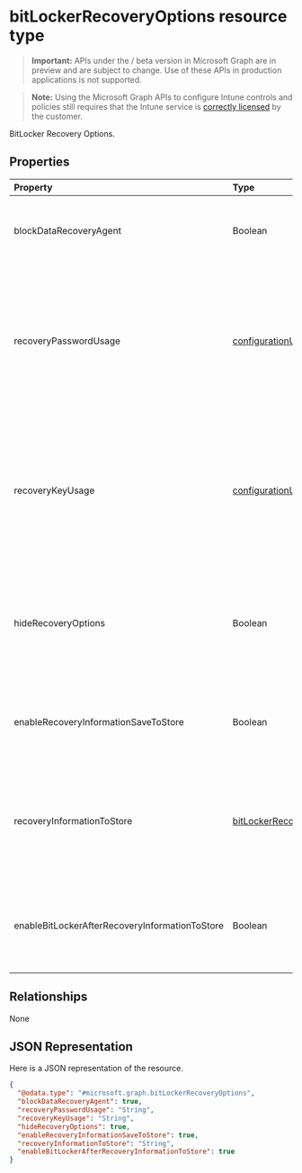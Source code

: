 ﻿# bitLockerRecoveryOptions resource type

> **Important:** APIs under the / beta version in Microsoft Graph are in preview and are subject to change. Use of these APIs in production applications is not supported.

> **Note:** Using the Microsoft Graph APIs to configure Intune controls and policies still requires that the Intune service is [correctly licensed](https://go.microsoft.com/fwlink/?linkid=839381) by the customer.

BitLocker Recovery Options.
## Properties
|Property|Type|Description|
|:---|:---|:---|
|blockDataRecoveryAgent|Boolean|Indicates whether to block certificate-based data recovery agent.|
|recoveryPasswordUsage|[configurationUsage](../resources/intune_deviceconfig_configurationusage.md)|Indicates whether users are allowed or required to generate a 48-digit recovery password for fixed or system disk. Possible values are: `blocked`, `required`, `allowed`.|
|recoveryKeyUsage|[configurationUsage](../resources/intune_deviceconfig_configurationusage.md)|Indicates whether users are allowed or required to generate a 256-bit recovery key for fixed or system disk. Possible values are: `blocked`, `required`, `allowed`.|
|hideRecoveryOptions|Boolean|Indicates whether or not to allow showing recovery options in BitLocker Setup Wizard for fixed or system disk.|
|enableRecoveryInformationSaveToStore|Boolean|Indicates whether or not to allow BitLocker recovery information to store in AD DS.|
|recoveryInformationToStore|[bitLockerRecoveryInformationType](../resources/intune_deviceconfig_bitlockerrecoveryinformationtype.md)|Configure what pieces of BitLocker recovery information are stored to AD DS. Possible values are: `passwordAndKey`, `passwordOnly`.|
|enableBitLockerAfterRecoveryInformationToStore|Boolean|Indicates whether or not to enable BitLocker until recovery information is stored in AD DS.|

## Relationships
None
## JSON Representation
Here is a JSON representation of the resource.
<!-- {
  "blockType": "resource",
  "keyProperty": "id",
  "@odata.type": "microsoft.graph.bitLockerRecoveryOptions"
}
-->
``` json
{
  "@odata.type": "#microsoft.graph.bitLockerRecoveryOptions",
  "blockDataRecoveryAgent": true,
  "recoveryPasswordUsage": "String",
  "recoveryKeyUsage": "String",
  "hideRecoveryOptions": true,
  "enableRecoveryInformationSaveToStore": true,
  "recoveryInformationToStore": "String",
  "enableBitLockerAfterRecoveryInformationToStore": true
}
```



